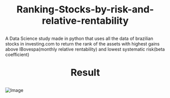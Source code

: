 <p align="center" style="font-size:30px;" > <b> Ranking-Stocks-by-risk-and-relative-rentability </b> </p>
<p>    A Data Science study made in python that uses all the data of brazilian stocks in investing.com to return the rank of the assets with highest gains above IBovespa(monthly relative rentability) and lowest systematic risk(beta coefficient)

<p>
<p align="center" style="font-size:30px;">  <b> Result  </b></p>

![Image](https://github.com/VitorFigm/---DATA-SCIENCE---Ranking-stocks-by-risk-and-monthly-relative-rentability/blob/master/Rank.png)
